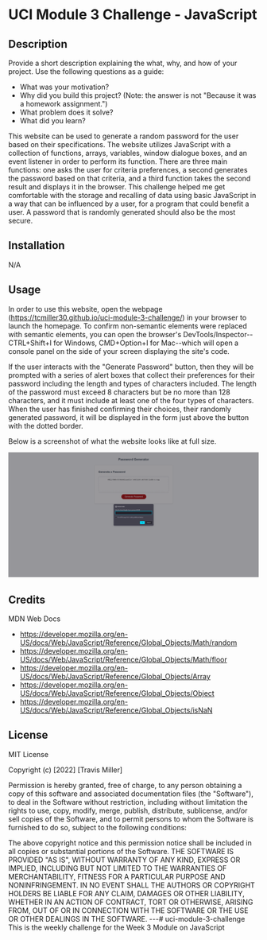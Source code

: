 # UCI Module 3 Challenge - JavaScript

## Description

Provide a short description explaining the what, why, and how of your project. Use the following questions as a guide:

- What was your motivation?
- Why did you build this project? (Note: the answer is not "Because it was a homework assignment.")
- What problem does it solve?
- What did you learn?

This website can be used to generate a random password for the user based on their specifications. The website utilizes JavaScript with a collection of functions, arrays, variables, window dialogue boxes, and an event listener in order to perform its function. There are three main functions: one asks the user for criteria preferences, a second generates the password based on that criteria, and a third function takes the second result and displays it in the browser. This challenge helped me get comfortable with the storage and recalling of data using basic JavaScript in a way that can be influenced by a user, for a program that could benefit a user. A password that is randomly generated should also be the most secure.

## Installation

N/A

## Usage
In order to use this website, open the webpage (https://tcmiller30.github.io/uci-module-3-challenge/) in your browser to launch the homepage. To confirm non-semantic elements were replaced with semantic elements, you can open the browser's DevTools/Inspector--CTRL+Shift+I for Windows, CMD+Option+I for Mac--which will open a console panel on the side of your screen displaying the site's code.

If the user interacts with the "Generate Password" button, then they will be prompted with a series of alert boxes that collect their preferences for their password including the length and types of characters included. The length of the password must exceed 8 characters but be no more than 128 characters, and it must include at least one of the four types of characters. When the user has finished confirming their choices, their randomly generated password, it will be displayed in the form just above the button with the dotted border.

Below is a screenshot of what the website looks like at full size.

![Screenshot of Password Generator](/assets/images/uci-module-3-example.png)  

## Credits

MDN Web Docs
  - https://developer.mozilla.org/en-US/docs/Web/JavaScript/Reference/Global_Objects/Math/random
  - https://developer.mozilla.org/en-US/docs/Web/JavaScript/Reference/Global_Objects/Math/floor
  - https://developer.mozilla.org/en-US/docs/Web/JavaScript/Reference/Global_Objects/Array
  - https://developer.mozilla.org/en-US/docs/Web/JavaScript/Reference/Global_Objects/Object
  - https://developer.mozilla.org/en-US/docs/Web/JavaScript/Reference/Global_Objects/isNaN


    

## License

MIT License

Copyright (c) [2022] [Travis Miller]

Permission is hereby granted, free of charge, to any person obtaining a copy of this software and associated documentation files (the "Software"), to deal in the Software without restriction, including without limitation the rights to use, copy, modify, merge, publish, distribute, sublicense, and/or sell copies of the Software, and to permit persons to whom the Software is furnished to do so, subject to the following conditions:

The above copyright notice and this permission notice shall be included in all copies or substantial portions of the Software.
THE SOFTWARE IS PROVIDED "AS IS", WITHOUT WARRANTY OF ANY KIND, EXPRESS OR IMPLIED, INCLUDING BUT NOT LIMITED TO THE WARRANTIES OF MERCHANTABILITY, FITNESS FOR A PARTICULAR PURPOSE AND NONINFRINGEMENT. IN NO EVENT SHALL THE AUTHORS OR COPYRIGHT HOLDERS BE LIABLE FOR ANY CLAIM, DAMAGES OR OTHER LIABILITY, WHETHER IN AN ACTION OF CONTRACT, TORT OR OTHERWISE, ARISING FROM, OUT OF OR IN CONNECTION WITH THE SOFTWARE OR THE USE OR OTHER DEALINGS IN THE SOFTWARE.
---# uci-module-3-challenge
This is the weekly challenge for the Week 3 Module on JavaScript
